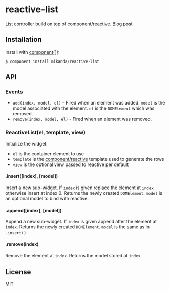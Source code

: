 
# reactive-list

  List controller build on top of component/reactive.
  [Blog post](http://domachine.mikanda.de/javascript/reactive/2013/07/30/reactive-list.html)

## Installation

  Install with [component(1)](http://component.io):

    $ component install mikanda/reactive-list

## API

### Events

  * `add(index, model, el)` - Fired when an element was added.  `model`
    is the model associated with the element.  `el` is the
    `DOMElement` which was removed.
  * `remove(index, model, el)` - Fired when an element was removed.

### ReactiveList(el, template, view)

  Initialize the widget.

   * `el` is the container element to use
   * `template` is the
     [component/reactive](http://github.com/component/reactive) template
     used to generate the rows
   * `view` is the optional view passed to reactive per default

#### .insert([index], [model])

  Insert a new sub-widget.  If `index` is given replace the element at
  `index` otherwise insert at index 0.  Returns the newly created
  `DOMElement`.  `model` is an optional model to bind with reactive.

#### .append([index], [model])

  Append a new sub-widget.  If `index` is given append after the
  element at `index`.  Returns the newly created `DOMElement`.
  `model` is the same as in `.insert()`.

#### .remove(index)

  Remove the element at `index`.  Returns the model stored at `index`.

## License

  MIT
